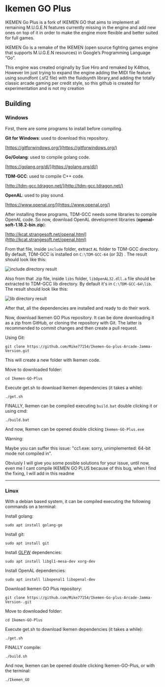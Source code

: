 # Ikemen GO Plus #

IKEMEN Go Plus is a fork of IKEMEN GO that aims to implement all remaining M.U.G.E.N features currently missing in the engine and add new ones on top of it in order to make the engine more flexible and better suited for full games.

IKEMEN Go is a remake of the IKEMEN (open source fighting games engine that supports M.U.G.E.N resources) in Google’s Programming Language “Go”.

This engine was created originally by Sue Hiro and remaked by K4thos, However Im just trying to expand the engine adding the MIDI file feature using soundfont (.sf2 file) with the fluidsynth library,and adding the totally classic arcade gaming per credit style,   so this github is created for experimentation and is not my creation

## Building ##

### Windows ###

First, there are some programs to install before compiling.

**Git for Windows**: used to download this repository.

[https://gitforwindows.org/](https://gitforwindows.org/)

**Go/Golang**: used to compile golang code.

[https://golang.org/dl/](https://golang.org/dl/)

**TDM-GCC**: used to compile C++ code.

[http://tdm-gcc.tdragon.net/](http://tdm-gcc.tdragon.net/)


**OpenAL**: used to play sound.

[https://www.openal.org/](https://www.openal.org/)

After installing these programs, TDM-GCC needs some libraries to compile OpenAL code. So now, download OpenAL development libraries (**openal-soft-1.18.2-bin.zip**):

[http://kcat.strangesoft.net/openal.html](http://kcat.strangesoft.net/openal.html)

From that file, inside `include` folder, extract `AL` folder to TDM-GCC directory. By default, TDM-GCC is installed on `C:\TDM-GCC-64` (or 32) . The result should look like this:

![include directory result](https://vgy.me/oY3Zuk.png)

Also from that .zip file, inside `libs` folder, `libOpenAL32.dll.a` file should be extracted to TDM-GCC lib directory. By default it's in `C:\TDM-GCC-64\lib`. The result should look like this:

![lib directory result](https://vgy.me/c7FsG3.png)

After that, all the dependencies are installed and ready to do their work.

Now, download Ikemen GO Plus repository. It can be done downloading it as a zip from GitHub, or cloning the repository with Git. The latter is recommended to commit changes and then create a pull request.

Using Git:

`git clone https://github.com/Mike77154/Ikemen-Go-plus-Arcade-Jamma-Version.git`

This will create a new folder with Ikemen code.

Move to downloaded folder:

`cd Ikemen-GO-Plus`

Execute get.sh to download Ikemen dependencies (it takes a while):

`./get.sh`

FINALLY, Ikemen can be compiled executing `build.bat` double clicking it or using cmd:

`./build.bat`

And now, Ikemen can be opened double clicking `Ikemen-GO-Plus.exe`

Warning:


Maybe you can suffer this issue:
"cc1.exe: sorry, unimplemented: 64-bit mode not compiled in".

Obviusly I will give you some posible solutions for your issue, until now, even me I cant compile IKEMEN GO PLUS because of this bug,
when I find the fixing, I will add in this readme


----------

### Linux ###

With a debian based system, it can be compiled executing the following commands on a terminal:

Install golang:

`sudo apt install golang-go`

Install git:

`sudo apt install git`

Install [GLFW](https://github.com/go-gl/glfw) dependencies:

`sudo apt install libgl1-mesa-dev xorg-dev`

Install OpenAL dependencies:

`sudo apt install libopenal1 libopenal-dev`

Download Ikemen GO Plus repository:

`git clone https://github.com/Mike77154/Ikemen-Go-plus-Arcade-Jamma-Version-.git`

Move to downloaded folder:

`cd Ikemen-GO-Plus`

Execute get.sh to download Ikemen dependencies (it takes a while):

`./get.sh`

FINALLY compile:

`./build.sh`

And now, Ikemen can be opened double clicking Ikemen-GO-Plus, or with the terminal:

`./Ikemen_GO`
